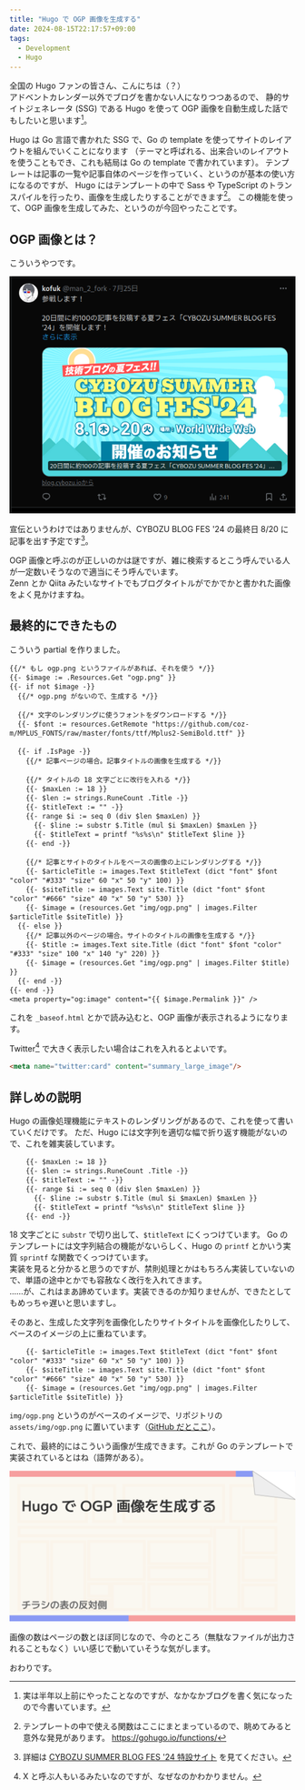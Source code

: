 ```yaml
---
title: "Hugo で OGP 画像を生成する"
date: 2024-08-15T22:17:57+09:00
tags:
  - Development
  - Hugo
---
```


全国の Hugo ファンの皆さん、こんにちは（？）  
アドベントカレンダー以外でブログを書かない人になりつつあるので、
静的サイトジェネレータ (SSG) である Hugo を使って OGP 画像を自動生成した話でもしたいと思います[^1]。

Hugo は Go 言語で書かれた SSG で、Go の template を使ってサイトのレイアウトを組んでいくことになります
（テーマと呼ばれる、出来合いのレイアウトを使うこともでき、これも結局は Go の template で書かれています）。
テンプレートは記事の一覧や記事自体のページを作っていく、というのが基本の使い方になるのですが、
Hugo にはテンプレートの中で Sass や TypeScript のトランスパイルを行ったり、画像を生成したりすることができます[^2]。
この機能を使って、OGP 画像を生成してみた、というのが今回やったことです。

## OGP 画像とは？

こういうやつです。

![OGP 画像の例](./ogp_example.png)

宣伝というわけではありませんが、CYBOZU BLOG FES '24 の最終日 8/20 に記事を出す予定です[^3]。

OGP 画像と呼ぶのが正しいのかは謎ですが、雑に検索するとこう呼んでいる人が一定数いそうなので適当にそう呼んでいます。  
Zenn とか Qiita みたいなサイトでもブログタイトルがでかでかと書かれた画像をよく見かけますね。

## 最終的にできたもの

こういう partial を作りました。

```go-html-template
{{/* もし ogp.png というファイルがあれば、それを使う */}}
{{- $image := .Resources.Get "ogp.png" }}
{{- if not $image -}}
  {{/* ogp.png がないので、生成する */}}

  {{/* 文字のレンダリングに使うフォントをダウンロードする */}}
  {{- $font := resources.GetRemote "https://github.com/coz-m/MPLUS_FONTS/raw/master/fonts/ttf/Mplus2-SemiBold.ttf" }}

  {{- if .IsPage -}}
    {{/* 記事ページの場合。記事タイトルの画像を生成する */}}

    {{/* タイトルの 18 文字ごとに改行を入れる */}}
    {{- $maxLen := 18 }}
    {{- $len := strings.RuneCount .Title -}}
    {{- $titleText := "" -}}
    {{- range $i := seq 0 (div $len $maxLen) }}
      {{- $line := substr $.Title (mul $i $maxLen) $maxLen }}
      {{- $titleText = printf "%s%s\n" $titleText $line }}
    {{- end -}}

    {{/* 記事とサイトのタイトルをベースの画像の上にレンダリングする */}}
    {{- $articleTitle := images.Text $titleText (dict "font" $font "color" "#333" "size" 60 "x" 50 "y" 100) }}
    {{- $siteTitle := images.Text site.Title (dict "font" $font "color" "#666" "size" 40 "x" 50 "y" 530) }}
    {{- $image = (resources.Get "img/ogp.png" | images.Filter $articleTitle $siteTitle) }}
  {{- else }}
    {{/* 記事以外のページの場合。サイトのタイトルの画像を生成する */}}
    {{- $title := images.Text site.Title (dict "font" $font "color" "#333" "size" 100 "x" 140 "y" 220) }}
    {{- $image = (resources.Get "img/ogp.png" | images.Filter $title) }}
  {{- end -}}
{{- end -}}
<meta property="og:image" content="{{ $image.Permalink }}" />
```

これを `_baseof.html` とかで読み込むと、OGP 画像が表示されるようになります。

Twitter[^4] で大きく表示したい場合はこれを入れるとよいです。

```html
<meta name="twitter:card" content="summary_large_image"/>
```

## 詳しめの説明

Hugo の画像処理機能にテキストのレンダリングがあるので、これを使って書いていくだけです。
ただ、Hugo には文字列を適切な幅で折り返す機能がないので、これを雑実装しています。

```go-html-template
    {{- $maxLen := 18 }}
    {{- $len := strings.RuneCount .Title -}}
    {{- $titleText := "" -}}
    {{- range $i := seq 0 (div $len $maxLen) }}
      {{- $line := substr $.Title (mul $i $maxLen) $maxLen }}
      {{- $titleText = printf "%s%s\n" $titleText $line }}
    {{- end -}}
```

18 文字ごとに `substr` で切り出して、`$titleText` にくっつけています。
Go のテンプレートには文字列結合の機能がないらしく、Hugo の `printf` とかいう実質 `sprintf` な関数でくっつけています。  
実装を見ると分かると思うのですが、禁則処理とかはもちろん実装していないので、単語の途中とかでも容赦なく改行を入れてきます。  
……が、これはまあ諦めています。実装できるのか知りませんが、できたとしてもめっちゃ遅いと思いますし。

そのあと、生成した文字列を画像化したりサイトタイトルを画像化したりして、ベースのイメージの上に重ねています。

```go-html-template
    {{- $articleTitle := images.Text $titleText (dict "font" $font "color" "#333" "size" 60 "x" 50 "y" 100) }}
    {{- $siteTitle := images.Text site.Title (dict "font" $font "color" "#666" "size" 40 "x" 50 "y" 530) }}
    {{- $image = (resources.Get "img/ogp.png" | images.Filter $articleTitle $siteTitle) }}
```

`img/ogp.png` というのがベースのイメージで、リポジトリの `assets/img/ogp.png` に置いています（[GitHub だとここ](https://github.com/kofuk/www.kofuk.org/blob/d69d71a18506da3f8d6548cf2ab86a94789e2102/assets/img/ogp.png)）。

これで、最終的にはこういう画像が生成できます。これが Go のテンプレートで実装されているとはね（語弊がある）。

![最終的な OGP 画像](./final_image.png)

画像の数はページの数とほぼ同じなので、今のところ（無駄なファイルが出力されることもなく）いい感じで動いていそうな気がします。

おわりです。

[^1]: 実は半年以上前にやったことなのですが、なかなかブログを書く気になったので今書いています。
[^2]: テンプレートの中で使える関数はここにまとまっているので、眺めてみると意外な発見があります。 https://gohugo.io/functions/
[^3]: 詳細は [CYBOZU SUMMER BLOG FES '24 特設サイト](https://cybozu.github.io/summer-blog-fes-2024/) を見てください。
[^4]: X と呼ぶ人もいるみたいなのですが、なぜなのかわかりません。
